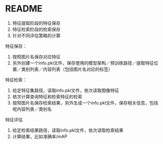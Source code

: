 # README

1. 特征提取阶段的特征保存
2. 特征检索阶段的检索保存
3. 针对不同评估策略的计算

特征保存：

1. 按照图片名保存对应特征
2. 另外创建一个info.pkl文件，保存使用的模型架构／预训练路径／提取特征位置／类别列表／内容列表（包括图片名对应的标签）

特征检索：

1. 给定特征集路径，读取info.pkl文件，依次读取图像特征
2. 依次计算查询特征和检索特征的检索
3. 按照图片名保存检索结果，另外生成一个info.pkl文件，保存相关信息，包括呢内容列表／类别名

特征评估

1. 给定检索结果路径，读取info.pkl文件，依次读取检索结果
2. 计算结果，比如准确率/mAP

